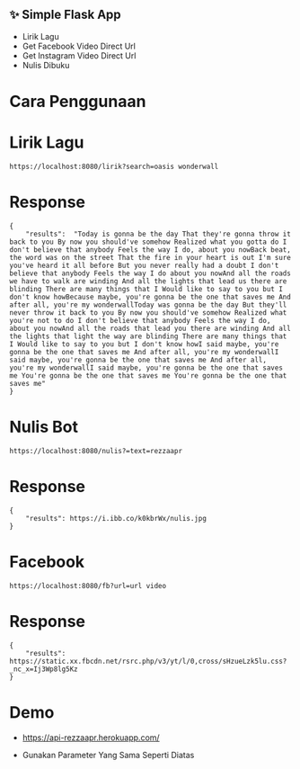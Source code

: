 ## ✨ Simple Flask App

- Lirik Lagu
- Get Facebook Video Direct Url
- Get Instagram Video Direct Url
- Nulis Dibuku


# Cara Penggunaan

# Lirik Lagu
```
https://localhost:8080/lirik?search=oasis wonderwall
```
# Response
```
{
    "results": 	"Today is gonna be the day That they're gonna throw it back to you By now you should've somehow Realized what you gotta do I don't believe that anybody Feels the way I do, about you nowBack beat, the word was on the street That the fire in your heart is out I'm sure you've heard it all before But you never really had a doubt I don't believe that anybody Feels the way I do about you nowAnd all the roads we have to walk are winding And all the lights that lead us there are blinding There are many things that I Would like to say to you but I don't know howBecause maybe, you're gonna be the one that saves me And after all, you're my wonderwallToday was gonna be the day But they'll never throw it back to you By now you should've somehow Realized what you're not to do I don't believe that anybody Feels the way I do, about you nowAnd all the roads that lead you there are winding And all the lights that light the way are blinding There are many things that I Would like to say to you but I don't know howI said maybe, you're gonna be the one that saves me And after all, you're my wonderwallI said maybe, you're gonna be the one that saves me And after all, you're my wonderwallI said maybe, you're gonna be the one that saves me You're gonna be the one that saves me You're gonna be the one that saves me"
}
```

# Nulis Bot
```
https://localhost:8080/nulis?=text=rezzaapr
```
# Response 
```
{
    "results": https://i.ibb.co/k0kbrWx/nulis.jpg
}
```
# Facebook 
```
https://localhost:8080/fb?url=url video
```
# Response 
```
{
    "results": https://static.xx.fbcdn.net/rsrc.php/v3/yt/l/0,cross/sHzueLzk5lu.css?_nc_x=Ij3Wp8lg5Kz
}
```

# Demo
* https://api-rezzaapr.herokuapp.com/
- Gunakan Parameter Yang Sama Seperti Diatas
